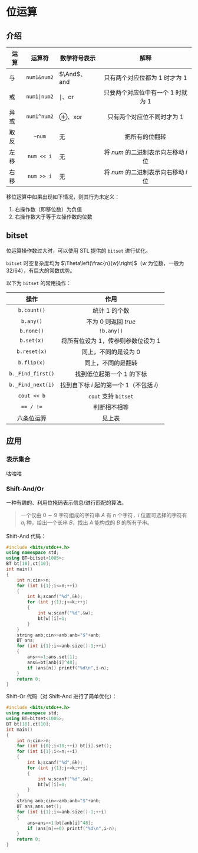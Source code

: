 # 位运算

## 介绍

| 运算 | 运算符 | 数学符号表示                   |                 解释                  |
| ---- | :----: | ------------------------------ | :-----------------------------------: |
| 与   |  `num1&num2`   | $\And$、$\operatorname{and}$     |   只有两个对应位都为 $1$ 时才为 $1$   |
| 或   |  `num1\|num2`  | $\mid$、$\operatorname{or}$    | 只要两个对应位中有一个 $1$ 时就为 $1$ |
| 异或 |  `num1^num2`   | $\oplus$、$\operatorname{xor}$ |     只有两个对应位不同时才为 $1$      |
| 取反 |  `~num`   | 无 | 把所有的位翻转 |
| 左移 |  `num << i`  | 无 | 将 $num$ 的二进制表示向左移动 $i$ 位 |
| 右移 |  `num >> i`  | 无 | 将 $num$ 的二进制表示向右移动 $i$ 位 |

移位运算中如果出现如下情况，则其行为未定义：
1. 右操作数（即移位数）为负值
2. 右操作数大于等于左操作数的位数

## bitset

位运算操作数过大时，可以使用 STL 提供的 `bitset` 进行优化。

`bitset` 时空复杂度均为 $\Theta\left(\frac{n}{w}\right)$（$w$ 为位数，一般为 32/64），有巨大的常数优势。

以下为 `bitset` 的常用操作：

| 操作 | 作用 |
| :---: | :-: |
| `b.count()` | 统计 $1$ 的个数 |
| `b.any()` | 不为 $0$ 则返回 $true$ |
| `b.none()` | `!b.any()` |
| `b.set(x)` |  将所有位设为 $1$，传参则参数位设为 $1$ |
| `b.reset(x)` | 同上，不同的是设为 $0$ |
| `b.flip(x)` | 同上，不同的是翻转 |
| `b._Find_first()`| 找到低位起第一个 $1$ 的下标 |
| `b._Find_next(i)` | 找到自下标 $i$ 起的第一个 $1$（不包括 $i$）|
| `cout << b` | `cout` 支持 `bitset` |
| `== / !=` | 判断相不相等 |
| 六条位运算 | 见上表 |

## 应用

### 表示集合

咕咕咕

### Shift-And/Or

一种有趣的、利用位掩码表示信息/进行匹配的算法。

> 一个仅由 $0∼9$ 字符组成的字符串 $A$ 有 $n$ 个字符，$i$ 位置可选择的字符有 $a_i$ 种，给出一个长串 $B$，找出 $A$ 能构成的 $B$ 的所有子串。

Shift-And 代码：

```cpp
#include <bits/stdc++.h>
using namespace std;
using BT=bitset<1005>;
BT bt[10],ct[10];
int main()
{
    int n;cin>>n;
    for (int i{1};i<=n;++i)
    {
        int k;scanf("%d",&k);
        for (int j{1};j<=k;++j)
        {
            int w;scanf("%d",&w);
            bt[w][i]=1;
        }
    }
    string anb;cin>>anb;anb="$"+anb;
    BT ans;
    for (int i{1};i<=anb.size()-1;++i)
    {
        ans<<=1;ans.set(1);
        ans&=bt[anb[i]^48];
        if (ans[n]) printf("%d\n",i-n); 
    }
    return 0;
}
```

Shift-Or 代码（对 Shift-And 进行了简单优化）：

```cpp
#include <bits/stdc++.h>
using namespace std;
using BT=bitset<1005>;
BT bt[10],ct[10];
int main()
{
    int n;cin>>n;
    for (int i{0};i<10;++i) bt[i].set();
    for (int i{1};i<=n;++i)
    {
        int k;scanf("%d",&k);
        for (int j{1};j<=k;++j)
        {
            int w;scanf("%d",&w);
            bt[w][i]=0;
        }
    }
    string anb;cin>>anb;anb="$"+anb;
    BT ans;ans.set();
    for (int i{1};i<=anb.size()-1;++i)
    {
        ans=ans<<1|bt[anb[i]^48];
        if (ans[n]==0) printf("%d\n",i-n); 
    }
    return 0;
}
```